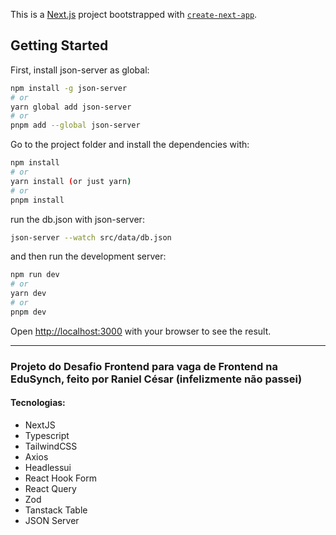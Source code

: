 This is a [Next.js](https://nextjs.org/) project bootstrapped with [`create-next-app`](https://github.com/vercel/next.js/tree/canary/packages/create-next-app).

## Getting Started

First, install json-server as global:

```bash
npm install -g json-server
# or
yarn global add json-server
# or
pnpm add --global json-server
```

Go to the project folder and install the dependencies with:

```bash
npm install
# or
yarn install (or just yarn)
# or
pnpm install
```

run the db.json with json-server:

```bash
json-server --watch src/data/db.json
```

and then run the development server:

```bash
npm run dev
# or
yarn dev
# or
pnpm dev
```

Open [http://localhost:3000](http://localhost:3000) with your browser to see the result.

---

### Projeto do Desafio Frontend para vaga de Frontend na EduSynch, feito por Raniel César (infelizmente não passei)

#### Tecnologias:

- NextJS
- Typescript
- TailwindCSS
- Axios
- Headlessui
- React Hook Form
- React Query
- Zod
- Tanstack Table
- JSON Server
